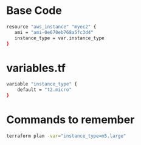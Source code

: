 # Base Code
```bash
resource "aws_instance" "myec2" {
   ami = "ami-0e670eb768a5fc3d4"
   instance_type = var.instance_type
}
```

# variables.tf

```bash
variable "instance_type" {
    default = "t2.micro"
}
```

# Commands to remember

```bash
terraform plan -var="instance_type=m5.large"
```